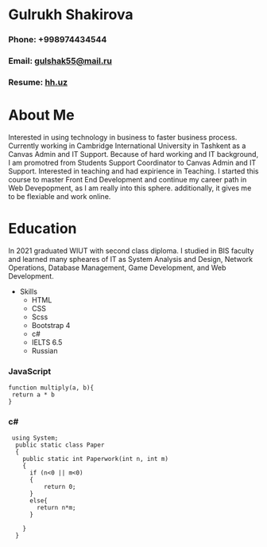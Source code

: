 # Gulrukh Shakirova
### Phone: +998974434544 
### Email: gulshak55@mail.ru
### Resume: [hh.uz](https://tashkent.hh.uz/applicant/resumes/view?resume=d01722ecff095892c30039ed1f3148796e3075) 
# About Me
Interested in using technology in business to faster business process. Currently working in Cambridge International University in Tashkent as a Canvas Admin and IT Support. Because of hard working and IT background, I am promotred from Students Support Coordinator to Canvas Admin and IT Support. Interested in teaching and had expirience in Teaching.
I started this course to master Front End Development and continue my career path in Web Devepopment, as I am really into this sphere. additionally, it gives me to be flexiable and work online.
# Education 
In 2021 graduated WIUT with second class diploma. I studied in BIS faculty and learned many spheares of IT as System Analysis and Design, Network Operations, Database Management, Game Development, and Web Development. 
* Skills
   - HTML
   - CSS
   - Scss
   - Bootstrap 4
   - c#
   - IELTS 6.5
   - Russian 

### JavaScript
```
function multiply(a, b){
 return a * b 
}
```

### c#

```
 using System;
  public static class Paper
  {
    public static int Paperwork(int n, int m)
    {
      if (n<0 || m<0)
      {
          return 0;
      }
      else{
        return n*m;
      }
      
    }
  }
```

